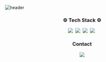 ![header](https://capsule-render.vercel.app/api?type=soft&color=auto&height=150&section=header&text=sang9n&fontSize=70&animation=twinkling)

<h3 align="center"> ⚙️ Tech Stack ⚙️ </h3>

<p align="center">
  <img src="https://img.shields.io/badge/Python-3766AB?style=flat-square&logo=Python&logoColor=white"/></a>&nbsp
  <img src="https://img.shields.io/badge/C++-00599C?style=flat-square&logo=C%2B%2B&logoColor=white"/></a>&nbsp 
  <img src="https://img.shields.io/badge/C-A8B9CC?style=flat-square&logo=C&logoColor=white"/></a>&nbsp
  <img src="https://img.shields.io/badge/Django-092E20?style=flat-square&logo=Django&logoColor=white"/></a>&nbsp 
  
</p>


<h3 align="center"> Contact </h3>

<p align="center">
<a href="mailto:ks103601@gmail.com"><img src="https://img.shields.io/badge/Gmail-d14836?style=flat-square&logo=Gmail&logoColor=white&link=ks103601@gmail.com"/></a>
</p>
